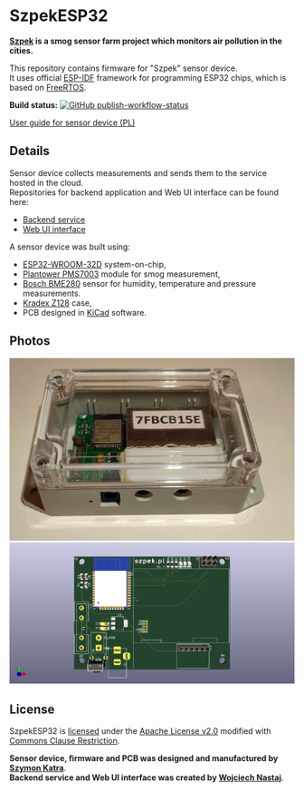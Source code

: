 # SzpekESP32

**[Szpek](https://www.szpek.pl) is a smog sensor farm project which monitors air pollution in the cities.**

This repository contains firmware for "Szpek" sensor device.  
It uses official [ESP-IDF](https://docs.espressif.com/projects/esp-idf/en/latest/esp32/) framework for programming ESP32 chips, which is based on [FreeRTOS](https://www.freertos.org/).

**Build status:** [![GitHub publish-workflow-status](https://github.com/SzymonKatra/SzpekESP32/actions/workflows/main.yml/badge.svg)](https://github.com/SzymonKatra/SzpekESP32/actions/workflows/main.yml)

[User guide for sensor device (PL)](https://www.szpek.pl/manual)

## Details
Sensor device collects measurements and sends them to the service hosted in the cloud.  
Repositories for backend application and Web UI interface can be found here:
- [Backend service](https://github.com/wojciechN9/Szpek)
- [Web UI interface](https://github.com/wojciechN9/Szpek-UI)

A sensor device was built using:
- [ESP32-WROOM-32D](https://www.espressif.com/en/products/socs/esp32)  system-on-chip,
- [Plantower PMS7003](https://www.plantower.com/en/products_33/76.html) module for smog measurement,
- [Bosch BME280](https://www.bosch-sensortec.com/products/environmental-sensors/humidity-sensors-bme280/) sensor for humidity, temperature and pressure measurements.
- [Kradex Z128](https://www.kradex.com.pl/product/obudowy_hermetyczne/z128uj_tm_abs?lang=pl) case,
- PCB designed in [KiCad](https://www.kicad.org/) software.

## Photos

![Device photo](docs/sensor_photo.jpg)
![3D PCB view from KiCad](docs/szpek_pcb.png)

## License

SzpekESP32 is [licensed](LICENSE.md) under the [Apache License v2.0](https://www.apache.org/licenses/LICENSE-2.0) modified with [Commons Clause Restriction](https://commonsclause.com/).

**Sensor device, firmware and PCB was designed and manufactured by [Szymon Katra](https://github.com/SzymonKatra)**.  
**Backend service and Web UI interface was created by [Wojciech Nastaj](https://github.com/wojciechN9)**.
